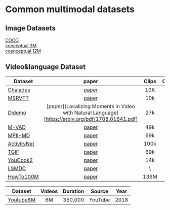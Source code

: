 # Common multimodal datasets

## Image Datasets
[COCO](https://cocodataset.org/#home)\
[conceptual 3M](https://ai.google.com/research/ConceptualCaptions/)\
[coenceptual 12M](https://github.com/google-research-datasets/conceptual-12m)

## Video&language  Dataset
|Dataset |paper| Clips |Captions |Videos |Duration | Source| Year | 
|-----|:-----:|:-----:|:-----:|:-----:|:--------:|:---:|:-------:|
|[Chalades](https://prior.allenai.org/projects/charades) | [paper](https://openreview.net/forum?id=rJW3ItWubH)|10K | 16K |10,000 | 82h|home|2016|\
|[MSRVTT](https://www.microsoft.com/en-us/research/publication/msr-vtt-a-large-video-description-dataset-for-bridging-video-and-language/) |[paper](https://www.microsoft.com/en-us/research/wp-content/uploads/2016/06/cvpr16.msr-vtt.tmei_-1.pdf) |  10k| 200k| 7,180| 40h| Youtube |2016|\
|[Didemo](https://github.com/LisaAnne/LocalizingMoments)| [paper](Localizing Moments in Video with Natural Language)[https://arxiv.org/pdf/1708.01641.pdf] | 27k| 41k| 10,464| 87h| Flickr| 2017|\
|[M-VAD](https://github.com/aimagelab/mvad-names-dataset) | [paper](https://arxiv.org/pdf/1503.01070.pdf) |49k| 56k| 92| 84h| Movies| 2015|\
| [MPII-MD](https://www.mpi-inf.mpg.de/departments/computer-vision-and-machine-learning/research/vision-and-language/mpii-movie-description-dataset) | [paper](https://www.cv-foundation.org/openaccess/content_cvpr_2015/papers/Rohrbach_A_Dataset_for_2015_CVPR_paper.pdf)| 69k| 68k 94| 41h| Movies| 2015| \
|[ActivityNet](http://activity-net.org/)| [paper](https://www.cv-foundation.org/openaccess/content_cvpr_2015/papers/Heilbron_ActivityNet_A_Large-Scale_2015_CVPR_paper.pdf)|  100k | 100k | 20,000 | 849h| Youtube| 2017| \
| [TGIF](http://raingo.github.io/TGIF-Release/) | [paper](https://arxiv.org/pdf/1604.02748.pdf)| 69k| 68k| 94| 41h| Movies| 2015|\
[YouCook2](http://youcook2.eecs.umich.edu/download) |[paper](http://youcook2.eecs.umich.edu/static/YouCookII/youcookii_readme.pdf) |14k| 14k| 2,000| 176h| Youtube| 2018|\
|[LSMDC](https://sites.google.com/site/describingmovies/download) |[paper](https://arxiv.org/pdf/1605.03705.pdf) | \
[HowTo100M](https://github.com/antoine77340/howto100m) | [paper](https://arxiv.org/pdf/1906.03327.pdf)| 136M| 136M| 1.221M| 134,472h| Youtube| 2019|


|Dataset  |Videos |Duration | Source| Year | 
|-----|:-----:|:--------:|:---:|:-------:|
[Youtube8M](https://research.google.com/youtube8m/index.html) | 6M|350,000|YouTube| 2018|
